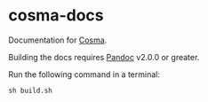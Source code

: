 # cosma-docs

Documentation for [Cosma](https://cosma.graphlab.fr).

Building the docs requires [Pandoc](https://pandoc.org) v2.0.0 or greater.

Run the following command in a terminal:

```
sh build.sh
```
